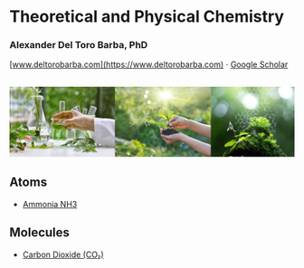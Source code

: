 # Theoretical and Physical Chemistry

### Alexander Del Toro Barba, PhD

[www.deltorobarba.com](https://www.deltorobarba.com) $\cdot$ [Google Scholar](https://scholar.google.com/citations?hl=en&user=fddyK-wAAAAJ)

<br>

<img src="https://raw.githubusercontent.com/deltorobarba/repo/master/sciences_0000.png" alt="sciences">

<br>

## Atoms

* [Ammonia NH3](https://github.com/deltorobarba/chemistry/blob/main/ammonia_NH3.ipynb)

## Molecules

* [Carbon Dioxide (CO₂)](https://github.com/deltorobarba/chemistry/blob/main/carbon_dioxide_CO2.ipynb)
